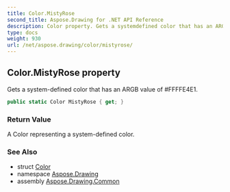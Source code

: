 ```yaml
---
title: Color.MistyRose
second_title: Aspose.Drawing for .NET API Reference
description: Color property. Gets a systemdefined color that has an ARGB value of FFFFE4E1
type: docs
weight: 930
url: /net/aspose.drawing/color/mistyrose/
---
```

## Color.MistyRose property

Gets a system-defined color that has an ARGB value of #FFFFE4E1.

```csharp
public static Color MistyRose { get; }
```

### Return Value

A Color representing a system-defined color.

### See Also

* struct [Color](../)
* namespace [Aspose.Drawing](../../color/)
* assembly [Aspose.Drawing.Common](../../../)


